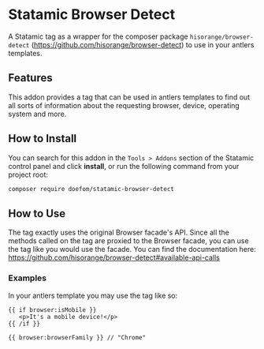 # Statamic Browser Detect

A Statamic tag as a wrapper for the composer package `hisorange/browser-detect`
(https://github.com/hisorange/browser-detect) to use in your antlers templates.

## Features

This addon provides a tag that can be used in antlers templates to find out all sorts of information about the requesting
browser, device, operating system and more.

## How to Install

You can search for this addon in the `Tools > Addons` section of the Statamic control panel and click **install**, or run the following command from your project root:

``` bash
composer require doefom/statamic-browser-detect
```

## How to Use

The tag exactly uses the original Browser facade's API. Since all the methods called on the tag are proxied to the
Browser facade, you can use the tag like you would use the facade. You can find the documentation here:
https://github.com/hisorange/browser-detect#available-api-calls

### Examples

In your antlers template you may use the tag like so:

```text
{{ if browser:isMobile }}
   <p>It's a mobile device!</p>
{{ /if }}
```

```text
{{ browser:browserFamily }} // "Chrome" 
```
